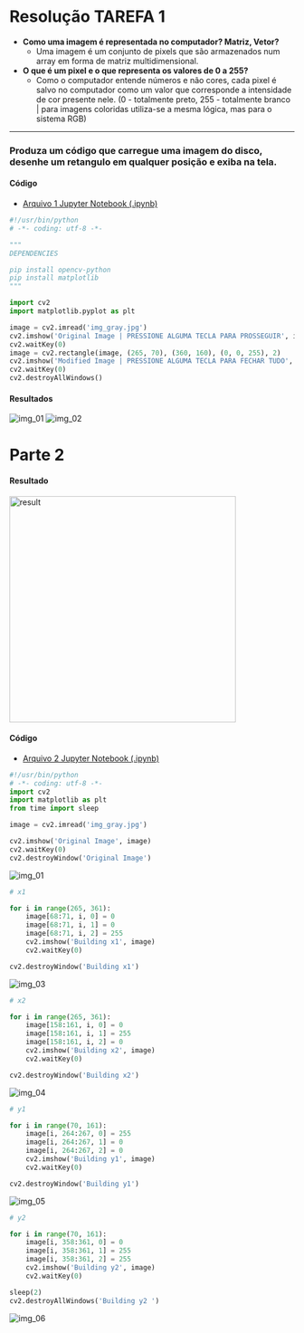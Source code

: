 # Resolução TAREFA 1

- **Como uma imagem é representada no computador? Matriz, Vetor?**
  - Uma imagem é um conjunto de pixels que são armazenados num array em forma de matriz multidimensional.
- **O que é um pixel e o que representa os valores de 0 a 255?**
  - Como o computador entende números e não cores, cada pixel é salvo no computador como um valor que corresponde a intensidade de cor presente nele. (0 - totalmente preto, 255 - totalmente branco | para imagens coloridas utiliza-se a mesma lógica, mas para o sistema RGB)
----

###  Produza um código que carregue uma imagem do disco, desenhe um retangulo em qualquer posição e exiba na tela.

#### Código

- [Arquivo 1 Jupyter Notebook (.ipynb)](https://github.com/mrslima/PUC_BCC/blob/main/opencv/jupyter-code-01.ipynb)

```python
#!/usr/bin/python
# -*- coding: utf-8 -*-

"""
DEPENDENCIES

pip install opencv-python
pip install matplotlib
"""

import cv2
import matplotlib.pyplot as plt

image = cv2.imread('img_gray.jpg')
cv2.imshow('Original Image | PRESSIONE ALGUMA TECLA PARA PROSSEGUIR', image)
cv2.waitKey(0)
image = cv2.rectangle(image, (265, 70), (360, 160), (0, 0, 255), 2)
cv2.imshow('Modified Image | PRESSIONE ALGUMA TECLA PARA FECHAR TUDO', image)
cv2.waitKey(0)
cv2.destroyAllWindows()

```

#### Resultados
![img_01](img_01.png)
![img_02](img_02.png)

# Parte 2

#### Resultado

<img src="result.gif" alt="result" width="400"/>

#### Código

- [Arquivo 2 Jupyter Notebook (.ipynb)](https://github.com/mrslima/PUC_BCC/blob/main/opencv/jupyter-code-02.ipynb)

```python
#!/usr/bin/python
# -*- coding: utf-8 -*-
import cv2
import matplotlib as plt
from time import sleep

image = cv2.imread('img_gray.jpg')

cv2.imshow('Original Image', image)
cv2.waitKey(0)
cv2.destroyWindow('Original Image')
```

![img_01](img_01.png)

```python
# x1

for i in range(265, 361):
    image[68:71, i, 0] = 0
    image[68:71, i, 1] = 0
    image[68:71, i, 2] = 255
    cv2.imshow('Building x1', image)
    cv2.waitKey(0)

cv2.destroyWindow('Building x1')
```

![img_03](img_03.png)

```python
# x2

for i in range(265, 361):
    image[158:161, i, 0] = 0
    image[158:161, i, 1] = 255
    image[158:161, i, 2] = 0
    cv2.imshow('Building x2', image)
    cv2.waitKey(0)

cv2.destroyWindow('Building x2')
```

![img_04](img_04.png)

```python
# y1

for i in range(70, 161):
    image[i, 264:267, 0] = 255
    image[i, 264:267, 1] = 0
    image[i, 264:267, 2] = 0
    cv2.imshow('Building y1', image)
    cv2.waitKey(0)

cv2.destroyWindow('Building y1')
```

![img_05](img_05.png)

```python
# y2

for i in range(70, 161):
    image[i, 358:361, 0] = 0
    image[i, 358:361, 1] = 255
    image[i, 358:361, 2] = 255
    cv2.imshow('Building y2', image)
    cv2.waitKey(0)

sleep(2)
cv2.destroyAllWindows('Building y2 ')
```

![img_06](img_06.png)

